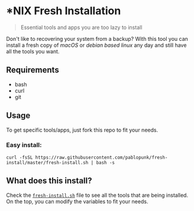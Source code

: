 # *NIX Fresh Installation

> Essential tools and apps you are too lazy to install

Don't like to recovering your system from a backup? With this tool you can install a fresh copy of *macOS* or *debian based linux* any day and still have all the tools you want.


## Requirements

* bash
* curl
* git

## Usage

To get specific tools/apps, just fork this repo to fit your needs.

### Easy install:

```shell
curl -fsSL https://raw.githubusercontent.com/pablopunk/fresh-install/master/fresh-install.sh | bash -s
```

## What does this install?

Check the [`fresh-install.sh`](./fresh-install.sh) file to see all the tools that are being installed. On the top, you can modify the variables to fit your needs.
